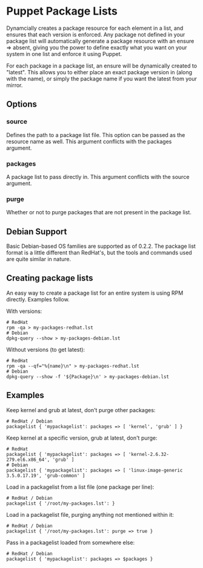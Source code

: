 Puppet Package Lists
====================

Dynamcially creates a package resource for each element in a list, and
ensures that each version is enforced. Any package not defined in your
package list will automatically generate a package resource with an
ensure => absent, giving you the power to define exactly what you want
on your system in one list and enforce it using Puppet.

For each package in a package list, an ensure will be dynamically created
to "latest". This allows you to either place an exact package version in
(along with the name), or simply the package name if you want the latest
from your mirror.

Options
-------

### source
Defines the path to a package list file. This option can be passed as the
resource name as well. This argument conflicts with the packages argument.

### packages
A package list to pass directly in. This argument conflicts with the
source argument.

### purge
Whether or not to purge packages that are not present in the package list.

Debian Support
---------------

Basic Debian-based OS families are supported as of 0.2.2. The package list format
is a little different than RedHat's, but the tools and commands used are quite
similar in nature.

Creating package lists
----------------------

An easy way to create a package list for an entire system is using RPM
directly. Examples follow.

With versions:

    # RedHat
    rpm -qa > my-packages-redhat.lst
    # Debian
    dpkg-query --show > my-packages-debian.lst

Without versions (to get latest):

    # RedHat
    rpm -qa --qf="%{name}\n" > my-packages-redhat.lst
    # Debian
    dpkg-query --show -f '${Package}\n' > my-packages-debian.lst

Examples
--------

Keep kernel and grub at latest, don't purge other packages:

    # RedHat / Debian
    packagelist { 'mypackagelist': packages => [ 'kernel', 'grub' ] }

Keep kernel at a specific version, grub at latest, don't purge:

    # RedHat
    packagelist { 'mypackagelist': packages => [ 'kernel-2.6.32-279.el6.x86_64', 'grub' ]
    # Debian
    packagelist { 'mypackagelist': packages => [ 'linux-image-generic 3.5.0.17.19', 'grub-common' ]

Load in a packagelist from a list file (one package per line):

    # RedHat / Debian
    packagelist { '/root/my-packages.lst': }

Load in a packagelist file, purging anything not mentioned within it:

    # RedHat / Debian
    packagelist { '/root/my-packages.lst': purge => true }

Pass in a packagelist loaded from somewhere else:

    # RedHat / Debian
    packagelist { 'mypackagelist': packages => $packages }
